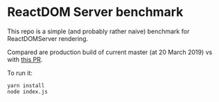 # ReactDOM Server benchmark

This repo is a simple (and probably rather naive) benchmark for ReactDOMServer rendering.

Compared are production build of current master (at 20 March 2019) vs with [this PR](https://github.com/facebook/react/pull/15173).

To run it:

```
yarn install
node index.js
```
